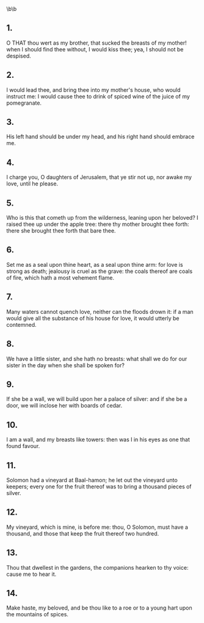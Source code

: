 \b\b
## 1.
O THAT thou wert as my brother, that sucked the breasts of my mother! when I should find thee without, I would kiss thee; yea, I should not be despised.
## 2.
I would lead thee, and bring thee into my mother's house, who would instruct me: I would cause thee to drink of spiced wine of the juice of my pomegranate.
## 3.
His left hand should be under my head, and his right hand should embrace me.
## 4.
I charge you, O daughters of Jerusalem, that ye stir not up, nor awake my love, until he please.
## 5.
Who is this that cometh up from the wilderness, leaning upon her beloved? I raised thee up under the apple tree: there thy mother brought thee forth: there she brought thee forth that bare thee.
## 6.
Set me as a seal upon thine heart, as a seal upon thine arm: for love is strong as death; jealousy is cruel as the grave: the coals thereof are coals of fire, which hath a most vehement flame.
## 7.
Many waters cannot quench love, neither can the floods drown it: if a man would give all the substance of his house for love, it would utterly be contemned.
## 8.
We have a little sister, and she hath no breasts: what shall we do for our sister in the day when she shall be spoken for?
## 9.
If she be a wall, we will build upon her a palace of silver: and if she be a door, we will inclose her with boards of cedar.
## 10.
I am a wall, and my breasts like towers: then was I in his eyes as one that found favour.
## 11.
Solomon had a vineyard at Baal-hamon; he let out the vineyard unto keepers; every one for the fruit thereof was to bring a thousand pieces of silver.
## 12.
My vineyard, which is mine, is before me: thou, O Solomon, must have a thousand, and those that keep the fruit thereof two hundred.
## 13.
Thou that dwellest in the gardens, the companions hearken to thy voice: cause me to hear it.
## 14.
Make haste, my beloved, and be thou like to a roe or to a young hart upon the mountains of spices.
